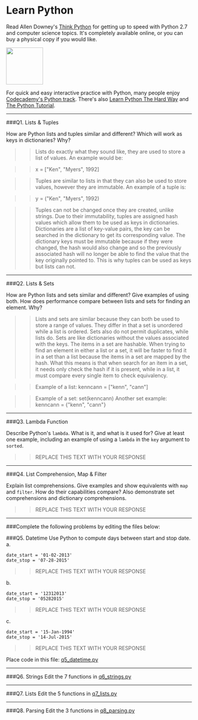 # Learn Python

Read Allen Downey's [Think Python](http://www.greenteapress.com/thinkpython/) for getting up to speed with Python 2.7 and computer science topics. It's completely available online, or you can buy a physical copy if you would like.

<a href="http://www.greenteapress.com/thinkpython/"><img src="img/think_python.png" style="width: 100px;" target="_blank"></a>

For quick and easy interactive practice with Python, many people enjoy [Codecademy's Python track](http://www.codecademy.com/en/tracks/python). There's also [Learn Python The Hard Way](http://learnpythonthehardway.org/book/) and [The Python Tutorial](https://docs.python.org/2/tutorial/).

---

###Q1. Lists &amp; Tuples

How are Python lists and tuples similar and different? Which will work as keys in dictionaries? Why?

>> Lists do exactly what they sound like, they are used to store a list of values. An example would be:

>> x = ["Ken", "Myers", 1992]
  
>> Tuples are similar to lists in that they can also be used to store values, however they are immutable. An example of a tuple is:
  
>> y = ("Ken", "Myers", 1992)
  
>> Tuples can not be changed once they are created, unlike strings. Due to their immutability, tuples are assigned hash values which allow them to be used as keys in dictionaries. Dictionaries are a list of key-value pairs, the key can be searched in the dictionary to get its corresponding value. The dictionary keys must be immutable because if they were changed, the hash would also change and so the previously associated hash will no longer be able to find the value that the key originally pointed to. This is why tuples can be used as keys but lists can not.

---

###Q2. Lists &amp; Sets

How are Python lists and sets similar and different? Give examples of using both. How does performance compare between lists and sets for finding an element. Why?

>> Lists and sets are similar because they can both be used to store a range of values. They differ in that a set is unordered while a list is ordered. Sets also do not permit duplicates, while lists do. Sets are like dictionaries without the values associated with the keys. The items in a set are hashable. When trying to find an element in either a list or a set, it will be faster to find it in a set than a list because the items in a set are mapped by the hash. What this means is that when search for an item in a set, it needs only check the hash if it is present, while in a list, it must compare every single item to check equivalency.

>> Example of a list: kenncann = ["kenn", "cann"]

>> Example of a set: set(kenncann)
>> Another set example: kenncann = {"kenn", "cann"}


---

###Q3. Lambda Function

Describe Python's `lambda`. What is it, and what is it used for? Give at least one example, including an example of using a `lambda` in the `key` argument to `sorted`.

>> REPLACE THIS TEXT WITH YOUR RESPONSE

---

###Q4. List Comprehension, Map &amp; Filter

Explain list comprehensions. Give examples and show equivalents with `map` and `filter`. How do their capabilities compare? Also demonstrate set comprehensions and dictionary comprehensions.

>> REPLACE THIS TEXT WITH YOUR RESPONSE

---

###Complete the following problems by editing the files below:

###Q5. Datetime
Use Python to compute days between start and stop date.   
a.  

```
date_start = '01-02-2013'    
date_stop = '07-28-2015'
```

>> REPLACE THIS TEXT WITH YOUR RESPONSE

b.  
```
date_start = '12312013'  
date_stop = '05282015'  
```

>> REPLACE THIS TEXT WITH YOUR RESPONSE

c.  
```
date_start = '15-Jan-1994'      
date_stop = '14-Jul-2015'  
```

>> REPLACE THIS TEXT WITH YOUR RESPONSE  

Place code in this file: [q5_datetime.py](python/q5_datetime.py)

---

###Q6. Strings
Edit the 7 functions in [q6_strings.py](python/q6_strings.py)

---

###Q7. Lists
Edit the 5 functions in [q7_lists.py](python/q7_lists.py)

---

###Q8. Parsing
Edit the 3 functions in [q8_parsing.py](python/q8_parsing.py)





